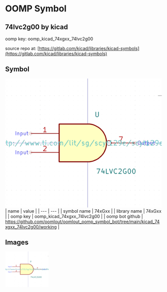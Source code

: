 # OOMP Symbol  
## 74lvc2g00  by kicad  
  
oomp key: oomp_kicad_74xgxx_74lvc2g00  
  
source repo at: [https://gitlab.com/kicad/libraries/kicad-symbols](https://gitlab.com/kicad/libraries/kicad-symbols)  
## Symbol  
  
[![working.png](working_600.png)](working.png)  
| name | value | 
| --- | --- | 
| symbol name | 74xGxx | 
| library name | 74xGxx | 
| oomp key | oomp_kicad_74xgxx_74lvc2g00 | 
| oomp bot github | https://github.com/oomlout/oomlout_oomp_symbol_bot/tree/main/kicad_74xgxx_74lvc2g00/working | 
## Images  
  
[![working.png](working_140.png)](working.png)  
